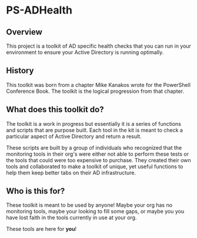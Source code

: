 # PS-ADHealth

## Overview
This project is a toolkit of AD specific health checks that you can run in your environment to ensure your Active Directory is running optimally.

## History
This toolkit was born from a chapter Mike Kanakos wrote for the PowerShell Conference Book. The toolkit is the logical progression from that chapter. 

## What does this toolkit do?
The toolkit is a work in progress but essentially it is a series of functions and scripts that are purpose built. Each tool in the kit is meant to check a particular aspect of Active Directory and return a result. 

These scripts are built by a group of individuals who recognized that the monitoring tools in their org's were either not able to perform these tests or the tools that could were too expensive to purchase. They created their own tools and collaborated to make a toolkit of unique, yet useful functions to help them keep better tabs on their AD infrastructure.

## Who is this for? 
These toolkit is meant to be used by anyone!
Maybe your org has no monitoring tools, maybe your looking to fill some gaps, or maybe you you have lost faith in the tools currently in use at your org. 

These tools are here for **you**!